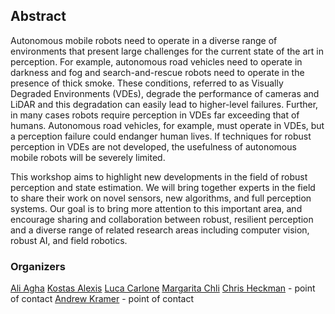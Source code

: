 ## Abstract

Autonomous mobile robots need to operate in a diverse range of environments that present large challenges for the current state of the art in perception. For example, autonomous road vehicles need to operate in darkness and fog and search-and-rescue robots need to operate in the presence of thick smoke. These conditions, referred to as Visually Degraded Environments (VDEs), degrade the performance of cameras and LiDAR and this degradation can easily lead to higher-level failures. Further, in many cases robots require perception in VDEs far exceeding that of humans. Autonomous road vehicles, for example, must operate in VDEs, but a perception failure could endanger human lives. If techniques for robust perception in VDEs are not developed, the usefulness of autonomous mobile robots will be severely limited.

This workshop aims to highlight new developments in the field of robust perception and state estimation. We will bring together experts in the field to share their work on novel sensors, new algorithms, and full perception systems. Our goal is to bring more attention to this important area, and encourage sharing and collaboration between robust, resilient perception and a diverse range of related research areas including computer vision, robust AI, and field robotics.

### Organizers
[Ali Agha](http://aliagha.site/)
[Kostas Alexis](http://www.kostasalexis.com/)
[Luca Carlone](https://lucacarlone.mit.edu/)
[Margarita Chli](http://www.v4rl.ethz.ch)
[Chris Heckman](http://www.ristoffer.ch/) - point of contact
[Andrew Kramer](http://www.andrewjkramer.net/) - point of contact
